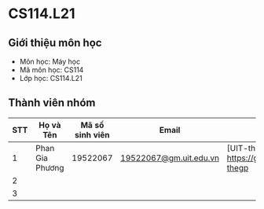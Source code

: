 # CS114.L21
## Giới thiệu môn học
* Môn học: Máy học
* Mã môn học: CS114
* Lớp học: CS114.L21
## Thành viên nhóm
| STT | Họ và Tên | Mã số sinh viên | Email | Github |
| - | --------- | --------------- | -------- | ------ |
| 1 | Phan Gia Phương | 19522067 | 19522067@gm.uit.edu.vn | [UIT-thegp] https://github.com/UIT-thegp |
| 2 | |  | | |
| 3 | |  | | |
